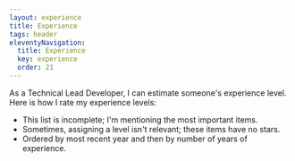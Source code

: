 ```yaml
---
layout: experience
title: Experience
tags: header
eleventyNavigation:
  title: Experience
  key: experience
  order: 21
---
```


As a Technical Lead Developer, I can estimate someone's experience level. Here is how I rate my experience levels:

- This list is incomplete; I'm mentioning the most important items.
- Sometimes, assigning a level isn't relevant; these items have no stars.
- Ordered by most recent year and then by number of years of experience.
